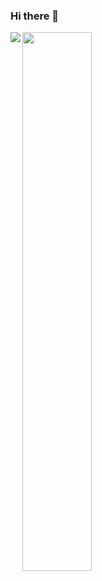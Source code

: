 ### Hi there 👋
<img align="left" src="https://github-readme-stats.vercel.app/api?username=soppydart&count_private=true&show_icons=true&theme=radical"/>
<img align="left" width = "47%" src="https://github-readme-stats.vercel.app/api/top-langs/?username=soppydart&langs_count=4&show_icons=true&theme=radical&layout=compact"/>

<!--
**soppydart/soppydart** is a ✨ _special_ ✨ repository because its `README.md` (this file) appears on your GitHub profile.

Here are some ideas to get you started:

- 🔭 I’m currently working on ...
- 🌱 I’m currently learning ...
- 👯 I’m looking to collaborate on ...
- 🤔 I’m looking for help with ...
- 💬 Ask me about ...
- 📫 How to reach me: ...
- 😄 Pronouns: ...
- ⚡ Fun fact: ...
-->
